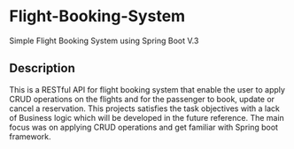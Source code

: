 # Flight-Booking-System
Simple Flight Booking System using Spring Boot V.3

## Description

This is a RESTful API for flight booking system that enable the user to apply CRUD operations on the flights and for the passenger to book, update or cancel a reservation. This projects satisfies the task objectives with a lack of Business logic which will be developed in the future reference. The main focus was on applying CRUD operations and get familiar with Spring boot framework.

